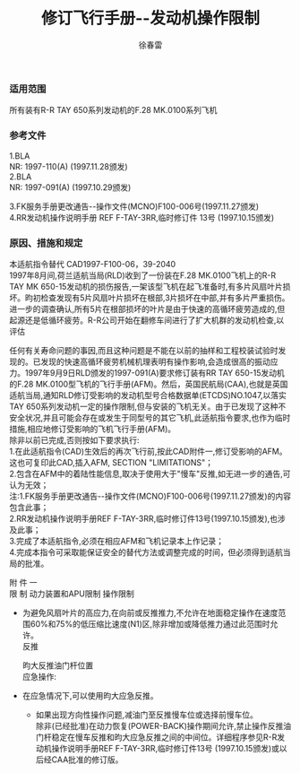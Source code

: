 ﻿---
amendno: 39-2088  
cadno: CAD1997-F100-07  
title: 修订飞行手册--发动机操作限制  
publishdate: 1997-12-29  
effdate: 1997-12-30  
acmodels: ["F.28 MK.0100"]  
tags: []  
engs: ["R-R TAY 650"]  
pns: []  
mfrs: ["RR"]  
admins: 华东管理局  
author: 徐春雷  
---
  
### 适用范围  
所有装有R-R TAY 650系列发动机的F.28 MK.0100系列飞机  
  
<!--more-->  
### 参考文件  
  1.BLA  
NR: 1997-110(A) (1997.11.28颁发)  
2.BLA  
NR: 1997-091(A) (1997.10.29颁发)  
  
  3.FK服务手册更改通告--操作文件(MCNO)F100-006号(1997.11.27颁发)  
  4.RR发动机操作说明手册 REF F-TAY-3RR,临时修订件 13号 (1997.10.15颁发)  
  
### 原因、措施和规定  

  本适航指令替代 CAD1997-F100-06，39-2040  
1997年8月间,荷兰适航当局(RLD)收到了一份装在F.28 MK.0100飞机上的R-R TAY MK 650-15发动机的损伤报告,一架该型飞机在起飞准备时,有多片风扇叶片损坏。昀初检查发现有5片风扇叶片损坏在根部,3片损坏在中部,并有多片严重损伤。进一步的调查确认,所有5片在根部损坏的叶片是由于快速的高循环疲劳造成的,但起源还是低循环疲劳。R-R公司开始在翻修车间进行了扩大机群的发动机检查,以评估  
  
任何有关寿命问题的事因,而且这种问题是不能在以前的抽样和工程校装试验时发现的。已发现的快速高循环疲劳机械机理表明有操作影响,会造成很高的振动应力。1997年9月9日RLD颁发的1997-091(A)要求修订装有RR TAY 650-15发动机的F.28 MK.0100型飞机的飞行手册(AFM)。然后，英国民航局(CAA),也就是英国适航当局,通知RLD修订受影响的发动机型号合格数据单(ETCDS)NO.1047,以落实TAY 650系列发动机一定的操作限制,但与安装的飞机无关。由于已发现了这种不安全状况,并且可能会存在或发生于同型号的其它飞机,此适航指令要求,也作为临时措施,相应地修订受影响的飞机飞行手册(AFM)。  
  除非以前已完成,否则按如下要求执行:  
  1.在此适航指令(CAD)生效后的再次飞行前,按此CAD附件一,修订受影响的AFM。这也可复印此CAD,插入AFM, SECTION "LIMITATIONS"；  
  2.包含在AFM中的着陆性能信息,取决于使用大于"慢车"反推,如无进一步的通告,可认为无效；  
注:1.FK服务手册更改通告--操作文件(MCNO)F100-006号(1997.11.27颁发)的内容包含此事；  
  2.RR发动机操作说明手册REF F-TAY-3RR,临时修订件13号(1997.10.15颁发),也涉及此事；  
  3.完成了本适航指令,必须在相应AFM和飞机记录本上作记录；  
  4.完成本指令可采取能保证安全的替代方法或调整完成的时间，但必须得到适航当局的批准。  
  
附 件 一  
限 制 动力装置和APU限制     操作限制  
* 为避免风扇叶片的高应力,在向前或反推推力,不允许在地面稳定操作在速度范围60%和75%的低压缩比速度(N1)区,除非增加或降低推力通过此范围时允许。  
反推  
  
  昀大反推油门杆位置  
  应急操作:  
* 在应急情况下,可以使用昀大应急反推。  
  - 如果出现方向性操作问题,减油门至反推慢车位或选择前慢车位。  
  除非(已经批准)在动力恢复(POWER-BACK)操作期间允许,禁止操作反推油门杆稳定在慢车反推和昀大应急反推之间的中间位。详细程序参见R-R发动机操作说明手册REF F-TAY-3RR,临时修订件13号 (1997.10.15颁发)或以后经CAA批准的修订版。  

